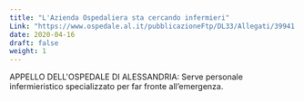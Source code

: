 ```yaml
---
title: "L'Azienda Ospedaliera sta cercando infermieri"
Link: "https://www.ospedale.al.it/pubblicazioneFtp/DL33/Allegati/39941.pdf"
date: 2020-04-16
draft: false
weight: 1
---
```


APPELLO DELL'OSPEDALE DI ALESSANDRIA: Serve personale infermieristico specializzato per far fronte all’emergenza.
